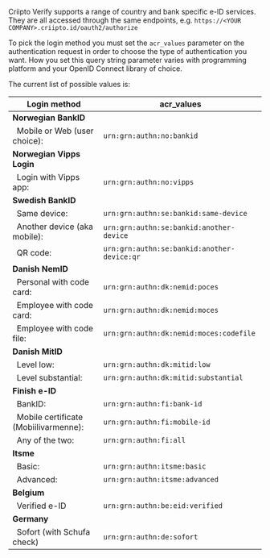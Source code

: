 
Criipto Verify supports a range of country and bank specific e-ID services. They are all accessed through the same endpoints, e.g. `https://<YOUR COMPANY>.criipto.id/oauth2/authorize`

To pick the login method you must set the `acr_values` parameter on the authentication request in order to choose the type of authentication you want. How you set this query string parameter varies with programming platform and your OpenID Connect library of choice.

The current list of possible values is:

| **Login method** | **acr_values** |
| --- | --- |
| **Norwegian BankID** |
| &nbsp;&nbsp;Mobile or Web (user choice):&nbsp;         | `urn:grn:authn:no:bankid` |
| **Norwegian Vipps Login** |
| &nbsp;&nbsp;Login with Vipps app:&nbsp;                | `urn:grn:authn:no:vipps` |
| **Swedish BankID** |
| &nbsp;&nbsp;Same device:                               | `urn:grn:authn:se:bankid:same-device` |
| &nbsp;&nbsp;Another device (aka mobile):&nbsp;         | `urn:grn:authn:se:bankid:another-device` |
| &nbsp;&nbsp;QR code:&nbsp;         | `urn:grn:authn:se:bankid:another-device:qr` |
| **Danish NemID** |
| &nbsp;&nbsp;Personal with code card:&nbsp;             | `urn:grn:authn:dk:nemid:poces` |
| &nbsp;&nbsp;Employee with code card:&nbsp;             | `urn:grn:authn:dk:nemid:moces` |
| &nbsp;&nbsp;Employee with code file:&nbsp;             | `urn:grn:authn:dk:nemid:moces:codefile` |
| **Danish MitID** |
| &nbsp;&nbsp;Level low:&nbsp;                           | `urn:grn:authn:dk:mitid:low` |
| &nbsp;&nbsp;Level substantial:&nbsp;                   | `urn:grn:authn:dk:mitid:substantial` |
| **Finish e-ID** |
| &nbsp;&nbsp;BankID:                                    |`urn:grn:authn:fi:bank-id` |
| &nbsp;&nbsp;Mobile certificate (Mobiilivarmenne):&nbsp;|`urn:grn:authn:fi:mobile-id` |
| &nbsp;&nbsp;Any of the two:                            |`urn:grn:authn:fi:all` |
| **Itsme** |
| &nbsp;&nbsp;Basic:                                     | `urn:grn:authn:itsme:basic` |
| &nbsp;&nbsp;Advanced:                                  | `urn:grn:authn:itsme:advanced` |
| **Belgium** |
| &nbsp;&nbsp;Verified e-ID                              | `urn:grn:authn:be:eid:verified` |
| **Germany** |
| &nbsp;&nbsp;Sofort (with Schufa check)                 | `urn:grn:authn:de:sofort` |
